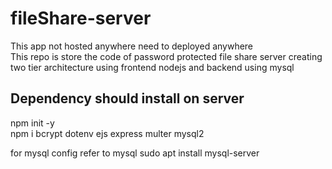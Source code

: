 # fileShare-server

This app not hosted anywhere need to deployed anywhere  <br>
This repo is store the code of password protected file share server creating two tier architecture using frontend nodejs and backend using mysql <br>

## Dependency should install on server
npm init -y <br>
npm i bcrypt dotenv ejs express multer mysql2 <br>


for mysql config refer to mysql 
sudo apt install mysql-server
